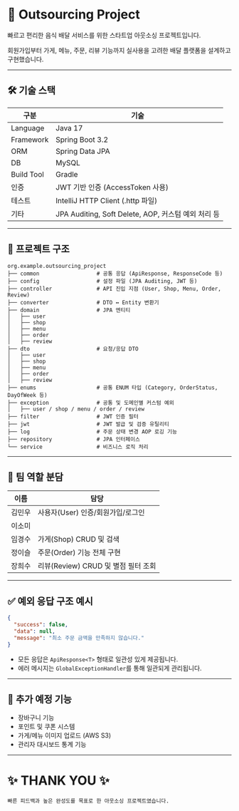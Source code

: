 # 🛵 Outsourcing Project

빠르고 편리한 음식 배달 서비스를 위한 스타트업 아웃소싱 프로젝트입니다.

회원가입부터 가게, 메뉴, 주문, 리뷰 기능까지 실사용을 고려한 배달 플랫폼을 설계하고 구현했습니다.

---

## 🛠 기술 스택

| 구분 | 기술 |
| --- | --- |
| Language | Java 17 |
| Framework | Spring Boot 3.2 |
| ORM | Spring Data JPA |
| DB | MySQL |
| Build Tool | Gradle |
| 인증 | JWT 기반 인증 (AccessToken 사용) |
| 테스트 | IntelliJ HTTP Client (.http 파일) |
| 기타 | JPA Auditing, Soft Delete, AOP, 커스텀 예외 처리 등 |

---

## 📂 프로젝트 구조

```
org.example.outsourcing_project
├── common                  # 공통 응답 (ApiResponse, ResponseCode 등)
├── config                  # 설정 파일 (JPA Auditing, JWT 등)
├── controller              # API 진입 지점 (User, Shop, Menu, Order, Review)
├── converter               # DTO ↔️ Entity 변환기
├── domain                  # JPA 엔티티
│   ├── user
│   ├── shop
│   ├── menu
│   ├── order
│   ├── review
├── dto                     # 요청/응답 DTO
│   ├── user
│   ├── shop
│   ├── menu
│   ├── order
│   ├── review
├── enums                   # 공통 ENUM 타입 (Category, OrderStatus, DayOfWeek 등)
├── exception               # 공통 및 도메인별 커스텀 예외
│   ├── user / shop / menu / order / review
├── filter                  # JWT 인증 필터
├── jwt                     # JWT 발급 및 검증 유틸리티
├── log                     # 주문 상태 변경 AOP 로깅 기능
├── repository              # JPA 인터페이스
└── service                 # 비즈니스 로직 처리

```

---

## 👥 팀 역할 분담

| 이름 | 담당 |
| --- | --- |
| 김민우 | 사용자(User) 인증/회원가입/로그인 |
| 이소미 |  | 기능 메뉴(Menu) CRUD
| 임경수  | 가게(Shop) CRUD 및 검색  |
| 정이슬  | 주문(Order) 기능 전체 구현  |
| 장희수 | 리뷰(Review) CRUD 및 별점 필터 조회|

---

## ✅ 예외 응답 구조 예시

```json
{
  "success": false,
  "data": null,
  "message": "최소 주문 금액을 만족하지 않습니다."
}
```

- 모든 응답은 `ApiResponse<T>` 형태로 일관성 있게 제공됩니다.
- 에러 메시지는 `GlobalExceptionHandler`를 통해 일관되게 관리됩니다.

---

## 📌 추가 예정 기능

- 장바구니 기능
- 포인트 및 쿠폰 시스템
- 가게/메뉴 이미지 업로드 (AWS S3)
- 관리자 대시보드 통계 기능

---

# ✨ THANK YOU ✨

```
빠른 피드백과 높은 완성도를 목표로 한 아웃소싱 프로젝트였습니다.
```
